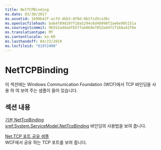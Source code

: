 ```yaml
---
title: NetTCPBinding
ms.date: 03/30/2017
ms.assetid: 1690b42f-acfd-4bb3-8f0d-0b17cd5ca36c
ms.openlocfilehash: bab4f89d197f18a5294c6d48998f2ae6e905151a
ms.sourcegitcommit: 9b552addadfb57fab0b9e7852ed4f1f1b8a42f8e
ms.translationtype: MT
ms.contentlocale: ko-KR
ms.lasthandoff: 04/23/2019
ms.locfileid: "61972408"
---
```

# <a name="nettcpbinding"></a>NetTCPBinding
이 섹션에는 Windows Communication Foundation (WCF)에서 TCP 바인딩을 사용 하 여 보여 주는 샘플이 들어 있습니다.  
  
## <a name="in-this-section"></a>섹션 내용  
 [기본 NetTcpBinding](../../../../docs/framework/wcf/samples/default-nettcpbinding.md)  
 <xref:System.ServiceModel.NetTcpBinding> 바인딩의 사용법을 보여 줍니다.  
  
 [Net.TCP 포트 공유 샘플](../../../../docs/framework/wcf/samples/net-tcp-port-sharing-sample.md)  
 WCF에서 공유 하는 TCP 포트를 보여 줍니다.
